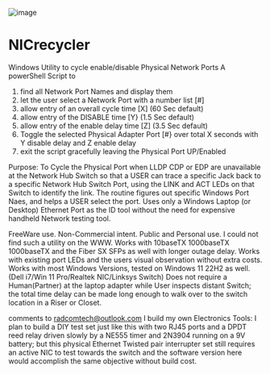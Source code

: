 ![image](https://github.com/JohnnyCantTube/NICrecycler/assets/24592486/8b38ed23-a8d9-424f-bde8-b2d5f1170e74)


# NICrecycler
Windows Utility to cycle enable/disable Physical Network Ports
A powerShell Script to 
1. find all Network Port Names and display them
2. let the user select a Network Port with a number list [#]
3. allow entry of an overall cycle time [X] (60 Sec default)
4. allow entry of the DISABLE time [Y} (1.5 Sec default)
5. allow entry of the enable delay time [Z] (3.5 Sec default)
6. Toggle the selected Physical Adapter Port [#} over total X seconds with Y disable delay and Z enable delay
7. exit the script gracefully leaving the Physical Port UP/Enabled

 Purpose: To Cycle the Physical Port when LLDP CDP or EDP are unavailable at the Network Hub Switch
so that a USER can trace a specific Jack back to a specific Network Hub Switch Port,
using the LINK and ACT LEDs on that Switch to identify the link.
The routine figures out specific Windows Port Naes, and helps a USER select the port.
Uses only a Windows Laptop (or Desktop) Ethernet Port as the ID tool without the need for
expensive handheld Network testing tool.

FreeWare use. Non-Commercial intent. Public and Personal use.
I could not find such a utility on the WWW.
Works with 10baseTX 1000baseTX 1000baseTX and the Fiber SX SFPs as well with longer outage delay.
Works with existing port LEDs and the users visual observation without extra costs.
Works with most Windows Versions, tested on Windows 11 22H2 as well. (Dell i7/Win 11 Pro/Realtek NIC/Linksys Switch)
Does not require a Human(Partner) at the laptop adapter while User inspects distant Switch;
the total time delay can be made long enough to walk over to the switch location in a Riser or Closet.

comments to radcomtech@outlook.com
I build my own Electronics Tools:
I plan to build a DIY test set just like this with two RJ45 ports and a DPDT reed relay driven slowly by a NE555 timer and 2N3904 running on a 9V battery;
but this physical Ethernet Twisted pair interrupter set still requires an active NIC to test towards the switch
and the software version here would accomplish the same objective without build cost.
